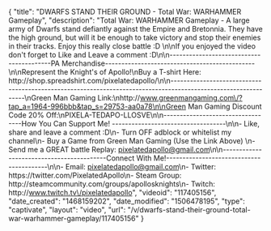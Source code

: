 {
    "title": "DWARFS STAND THEIR GROUND - Total War: WARHAMMER Gameplay",
    "description": "Total War: WARHAMMER Gameplay - A large army of Dwarfs stand defiantly against the Empire and Bretonnia.  They have the high ground, but will it be enough to take victory and stop their enemies in their tracks.  Enjoy this really close battle :D  \n\nIf you enjoyed the video don't forget to Like and Leave a comment :D\n\n-----------------------------------------PA Merchandise----------------------------------------------\n\nRepresent the Knight's of Apollo!\nBuy a T-shirt Here: http:\/\/shop.spreadshirt.com\/pixelatedapollo\/\n\n---------------------------------------------------------------------------------------------------------------\nGreen Man Gaming Link:\nhttp:\/\/www.greenmangaming.com\/?tap_a=1964-996bbb&tap_s=29753-aa0a78\n\nGreen Man Gaming Discount Code 20% Off:\nPIXELA-TEDAPO-LLOSVE\n\n----------------------------------How You Can Support Me! -----------------------------------\n\n- Like, share and leave a comment :D\n- Turn OFF adblock or whitelist my channel\n- Buy a Game from Green Man Gaming (Use the Link Above) \n- Send me a GREAT battle Replay: pixelatedapollo@gmail.com\n\n------------------------------------------Connect With Me!-----------------------------------------\n\n- Email: pixelatedapollo@gmail.com\n- Twitter: https:\/\/twitter.com\/PixelatedApollo\n- Steam Group:  http:\/\/steamcommunity.com\/groups\/apollosknights\n- Twitch: http:\/\/www.twitch.tv\/pixelatedapollo",
    "videoid": "117405156",
    "date_created": "1468159202",
    "date_modified": "1506478195",
    "type": "captivate",
    "layout": "video",
    "url": "\/v\/dwarfs-stand-their-ground-total-war-warhammer-gameplay\/117405156"
}